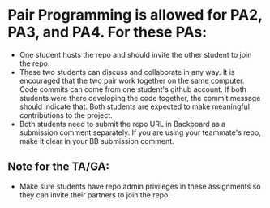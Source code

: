 # Pair Programming is allowed for PA2, PA3, and PA4. For these PAs:

* One student hosts the repo and should invite the other student to join the repo.
* These two students can discuss and collaborate in any way. It is encouraged that the two pair work together on the same computer. Code commits can come from one student's  github account. If both students were there developing the code together, the commit message should indicate that. Both students are expected to make meaningful contributions to the project.
* Both students need to submit the repo URL in Backboard as a submission comment separately. If you are using your teammate's repo, make it clear in your BB submission comment.


## Note for the TA/GA:

* Make sure students have repo admin privileges in these assignments so they can invite their partners to join the repo.

